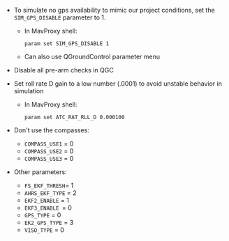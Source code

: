 - To simulate no gps availability to mimic our project conditions, set the `SIM_GPS_DISABLE` parameter to 1. 

  - In MavProxy shell:

    `param set SIM_GPS_DISABLE 1` 

  - Can also use QGroundControl parameter menu

- Disable all pre-arm checks in QGC

- Set roll rate D gain to a low number (.0001) to avoid unstable behavior in simulation

  - In MavProxy shell:

    `param set ATC_RAT_RLL_D 0.000100`

- Don't use the compasses:

  - `COMPASS_USE1` = 0
  - `COMPASS_USE2` = 0
  - `COMPASS_USE3` = 0

- Other parameters:

  - `FS_EKF_THRESH`= 1
  - `AHRS_EKF_TYPE` = 2 
  - `EKF2_ENABLE` = 1 
  - `EKF3_ENABLE `= 0 
  - `GPS_TYPE` = 0 
  - `EK2_GPS_TYPE` = 3 
  - `VISO_TYPE` = 0
